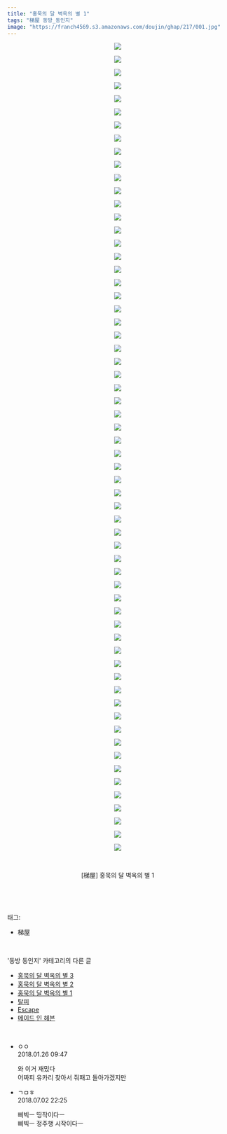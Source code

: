 ```yaml
---
title: "홍묵의 달 벽옥의 별 1"
tags: "梯屋 동방_동인지"
image: "https://franch4569.s3.amazonaws.com/doujin/ghap/217/001.jpg"
---
```

<div class="article">
<p style="text-align: center; clear: none; float: none;"><img src="{{ site.imgserver2 }}/ghap/217/001.jpg"/></p>
<p style="text-align: center; clear: none; float: none;"><img src="{{ site.imgserver2 }}/ghap/217/002.jpg"/></p>
<p style="text-align: center; clear: none; float: none;"><img src="{{ site.imgserver2 }}/ghap/217/003.jpg"/></p>
<p style="text-align: center; clear: none; float: none;"><img src="{{ site.imgserver2 }}/ghap/217/004.jpg"/></p>
<p style="text-align: center; clear: none; float: none;"><img src="{{ site.imgserver2 }}/ghap/217/005.jpg"/></p>
<p style="text-align: center; clear: none; float: none;"><img src="{{ site.imgserver2 }}/ghap/217/006.jpg"/></p>
<p style="text-align: center; clear: none; float: none;"><img src="{{ site.imgserver2 }}/ghap/217/007.jpg"/></p>
<p style="text-align: center; clear: none; float: none;"><img src="{{ site.imgserver2 }}/ghap/217/008.jpg"/></p>
<p style="text-align: center; clear: none; float: none;"><img src="{{ site.imgserver2 }}/ghap/217/009.jpg"/></p>
<p style="text-align: center; clear: none; float: none;"><img src="{{ site.imgserver2 }}/ghap/217/010.jpg"/></p>
<p style="text-align: center; clear: none; float: none;"><img src="{{ site.imgserver2 }}/ghap/217/011.jpg"/></p>
<p style="text-align: center; clear: none; float: none;"><img src="{{ site.imgserver2 }}/ghap/217/012.jpg"/></p>
<p style="text-align: center; clear: none; float: none;"><img src="{{ site.imgserver2 }}/ghap/217/013.jpg"/></p>
<p style="text-align: center; clear: none; float: none;"><img src="{{ site.imgserver2 }}/ghap/217/014.jpg"/></p>
<p style="text-align: center; clear: none; float: none;"><img src="{{ site.imgserver2 }}/ghap/217/015.jpg"/></p>
<p style="text-align: center; clear: none; float: none;"><img src="{{ site.imgserver2 }}/ghap/217/016.jpg"/></p>
<p style="text-align: center; clear: none; float: none;"><img src="{{ site.imgserver2 }}/ghap/217/017.jpg"/></p>
<p style="text-align: center; clear: none; float: none;"><img src="{{ site.imgserver2 }}/ghap/217/018.jpg"/></p>
<p style="text-align: center; clear: none; float: none;"><img src="{{ site.imgserver2 }}/ghap/217/019.jpg"/></p>
<p style="text-align: center; clear: none; float: none;"><img src="{{ site.imgserver2 }}/ghap/217/020.jpg"/></p>
<p style="text-align: center; clear: none; float: none;"><img src="{{ site.imgserver2 }}/ghap/217/021.jpg"/></p>
<p style="text-align: center; clear: none; float: none;"><img src="{{ site.imgserver2 }}/ghap/217/022.jpg"/></p>
<p style="text-align: center; clear: none; float: none;"><img src="{{ site.imgserver2 }}/ghap/217/023.jpg"/></p>
<p style="text-align: center; clear: none; float: none;"><img src="{{ site.imgserver2 }}/ghap/217/024.jpg"/></p>
<p style="text-align: center; clear: none; float: none;"><img src="{{ site.imgserver2 }}/ghap/217/025.jpg"/></p>
<p style="text-align: center; clear: none; float: none;"><img src="{{ site.imgserver2 }}/ghap/217/026.jpg"/></p>
<p style="text-align: center; clear: none; float: none;"><img src="{{ site.imgserver2 }}/ghap/217/027.jpg"/></p>
<p style="text-align: center; clear: none; float: none;"><img src="{{ site.imgserver2 }}/ghap/217/028.jpg"/></p>
<p style="text-align: center; clear: none; float: none;"><img src="{{ site.imgserver2 }}/ghap/217/029.jpg"/></p>
<p style="text-align: center; clear: none; float: none;"><img src="{{ site.imgserver2 }}/ghap/217/030.jpg"/></p>
<p style="text-align: center; clear: none; float: none;"><img src="{{ site.imgserver2 }}/ghap/217/031.jpg"/></p>
<p style="text-align: center; clear: none; float: none;"><img src="{{ site.imgserver2 }}/ghap/217/032.jpg"/></p>
<p style="text-align: center; clear: none; float: none;"><img src="{{ site.imgserver2 }}/ghap/217/033.jpg"/></p>
<p style="text-align: center; clear: none; float: none;"><img src="{{ site.imgserver2 }}/ghap/217/034.jpg"/></p>
<p style="text-align: center; clear: none; float: none;"><img src="{{ site.imgserver2 }}/ghap/217/035.jpg"/></p>
<p style="text-align: center; clear: none; float: none;"><img src="{{ site.imgserver2 }}/ghap/217/036.jpg"/></p>
<p style="text-align: center; clear: none; float: none;"><img src="{{ site.imgserver2 }}/ghap/217/037.jpg"/></p>
<p style="text-align: center; clear: none; float: none;"><img src="{{ site.imgserver2 }}/ghap/217/038.jpg"/></p>
<p style="text-align: center; clear: none; float: none;"><img src="{{ site.imgserver2 }}/ghap/217/039.jpg"/></p>
<p style="text-align: center; clear: none; float: none;"><img src="{{ site.imgserver2 }}/ghap/217/040.jpg"/></p>
<p style="text-align: center; clear: none; float: none;"><img src="{{ site.imgserver2 }}/ghap/217/041.jpg"/></p>
<p style="text-align: center; clear: none; float: none;"><img src="{{ site.imgserver2 }}/ghap/217/042.jpg"/></p>
<p style="text-align: center; clear: none; float: none;"><img src="{{ site.imgserver2 }}/ghap/217/043.jpg"/></p>
<p style="text-align: center; clear: none; float: none;"><img src="{{ site.imgserver2 }}/ghap/217/044.jpg"/></p>
<p style="text-align: center; clear: none; float: none;"><img src="{{ site.imgserver2 }}/ghap/217/045.jpg"/></p>
<p style="text-align: center; clear: none; float: none;"><img src="{{ site.imgserver2 }}/ghap/217/046.jpg"/></p>
<p style="text-align: center; clear: none; float: none;"><img src="{{ site.imgserver2 }}/ghap/217/047.jpg"/></p>
<p style="text-align: center; clear: none; float: none;"><img src="{{ site.imgserver2 }}/ghap/217/048.jpg"/></p>
<p style="text-align: center; clear: none; float: none;"><img src="{{ site.imgserver2 }}/ghap/217/049.jpg"/></p>
<p style="text-align: center; clear: none; float: none;"><img src="{{ site.imgserver2 }}/ghap/217/050.jpg"/></p>
<p style="text-align: center; clear: none; float: none;"><img src="{{ site.imgserver2 }}/ghap/217/051.jpg"/></p>
<p style="text-align: center; clear: none; float: none;"><img src="{{ site.imgserver2 }}/ghap/217/052.jpg"/></p>
<p style="text-align: center; clear: none; float: none;"><img src="{{ site.imgserver2 }}/ghap/217/053.jpg"/></p>
<p style="text-align: center; clear: none; float: none;"><img src="{{ site.imgserver2 }}/ghap/217/054.jpg"/></p>
<p style="text-align: center; clear: none; float: none;"><img src="{{ site.imgserver2 }}/ghap/217/055.jpg"/></p>
<p style="text-align: center; clear: none; float: none;"><img src="{{ site.imgserver2 }}/ghap/217/056.jpg"/></p>
<p style="text-align: center; clear: none; float: none;"><img src="{{ site.imgserver2 }}/ghap/217/057.jpg"/></p>
<p style="text-align: center; clear: none; float: none;"><img src="{{ site.imgserver2 }}/ghap/217/058.jpg"/></p>
<p style="text-align: center; clear: none; float: none;"><img src="{{ site.imgserver2 }}/ghap/217/059.jpg"/></p>
<p style="text-align: center; clear: none; float: none;"><img src="{{ site.imgserver2 }}/ghap/217/060.jpg"/></p>
<p style="text-align: center; clear: none; float: none;"><img src="{{ site.imgserver2 }}/ghap/217/061.jpg"/></p>
<p style="text-align: center; clear: none; float: none;"><img src="{{ site.imgserver2 }}/ghap/217/062.jpg"/></p>
<p style="text-align: center; clear: none; float: none;"><br/></p>
<p style="text-align: center; clear: none; float: none;">[梯屋] 홍묵의 달 벽옥의 별 1</p>
<p><br/></p>
</div><br/>
<div class="tagTrail">
<p>태그: </p>
<ul>
<li>梯屋</li>
</ul>
</div><br/>
<div class="another">
<p>'동방 동인지' 카테고리의 다른 글</p>
<ul>
<li><a href="/ghap_219">홍묵의 달 벽옥의 별 3</a></li>
<li><a href="/ghap_218">홍묵의 달 벽옥의 별 2</a></li>
<li><a href="/ghap_217">홍묵의 달 벽옥의 별 1</a></li>
<li><a href="/ghap_216">탈피</a></li>
<li><a href="/ghap_215">Escape</a></li>
<li><a href="/ghap_214">메이드 인 헤븐</a></li>
</ul>
</div><br/>
<div class="cb_module cb_fluid">
<div class="cb_wrt cb_profile">
<div class="comment">
<ul>
<li class="cb_thumb_off" id="comment15183312">
<div class="cb_comment_area">
<div class="cb_info_area">
<div class="cb_section">
<span class="cb_nick_name">ㅇㅇ</span>
</div>
<div class="cb_section">
<span class="cb_date">2018.01.26 09:47 </span>
</div>
</div>
<div class="cb_dsc_comment">
<p class="cb_dsc">
											와 이거 재밌다<br/>
어짜피 유카리 찾아서 줘패고 돌아가겠지만
										</p>
</div>
</div></li>
<li class="cb_thumb_off" id="comment15279832">
<div class="cb_comment_area">
<div class="cb_info_area">
<div class="cb_section">
<span class="cb_nick_name">ㄱㅁㅎ</span>
</div>
<div class="cb_section">
<span class="cb_date">2018.07.02 22:25 </span>
</div>
</div>
<div class="cb_dsc_comment">
<p class="cb_dsc">
											삐빅ㅡ 띵작이다ㅡ<br/>
삐빅ㅡ 정주행 시작이다ㅡ
										</p>
</div>
</div></li>
</ul>
</div>
</div><!-- commentList close -->
</div><br/>
